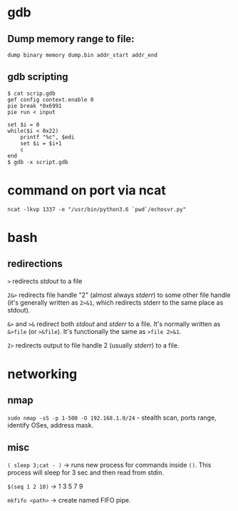 # gdb
## Dump memory range to file:
`dump binary memory dump.bin addr_start addr_end`
## gdb scripting
```
$ cat scrip.gdb
gef config context.enable 0
pie break *0x6991
pie run < input

set $i = 0
while($i < 0x22)
    printf "%c", $edi
    set $i = $i+1
    c
end
$ gdb -x script.gdb
```

# command on port via ncat 
```
ncat -lkvp 1337 -e "/usr/bin/python3.6 `pwd`/echosvr.py"
```
# bash
## redirections
`>` redirects *stdout* to a file

`2&>` redirects file handle "2" (almost always *stderr*) to some other file handle (it's generally written as `2>&1`, which redirects stderr to the same place as stdout).

`&>` and `>&` redirect both *stdout* and *stderr* to a file. It's normally written as `&>file` (or `>&file`). It's functionally the same as `>file 2>&1`.

`2>` redirects output to file handle 2 (usually *stderr*) to a file.

# networking
## nmap
`sudo nmap -sS -p 1-500 -O 192.168.1.0/24` - stealth scan, ports range, identify OSes, address mask.
 
## misc
`( sleep 3;cat - )` -> runs new process for commands inside `()`. This process will sleep for 3 sec and then read from stdin.

`$(seq 1 2 10)` -> 1 3 5 7 9

`mkfifo <path>` -> create named FIFO pipe.
